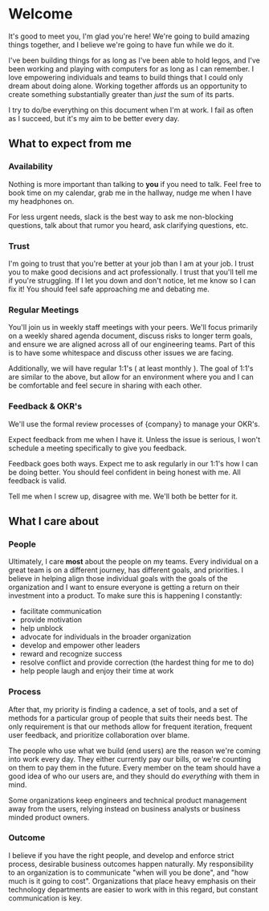 # Welcome

It's good to meet you, I'm glad you're here! We're going to build amazing things together, and I believe we're going to have fun while we do it.

I've been building things for as long as I've been able to hold legos, and I've been working and playing with computers for as long as I can remember. I love empowering individuals and teams to build things that I could only dream about doing alone. Working together affords us an opportunity to create something substantially greater than _just_ the sum of its parts.

I try to do/be everything on this document when I'm at work. I fail as often as I succeed, but it's my aim to be better every day.

## What to expect from me

### Availability

Nothing is more important than talking to **you** if you need to talk. Feel free to book time on my calendar, grab me in the hallway, nudge me when I have my headphones on.

For less urgent needs, slack is the best way to ask me non-blocking questions, talk about that rumor you heard, ask clarifying questions, etc.

### Trust

I'm going to trust that you're better at your job than I am at your job. I trust you to make good decisions and act professionally. I trust that you'll tell me if you're struggling. If I let you down and don't notice, let me know so I can fix it! You should feel safe approaching me and debating me.

### Regular Meetings

You'll join us in weekly staff meetings with your peers. We'll focus primarily on a weekly shared agenda document, discuss risks to longer term goals, and ensure we are aligned across all of our engineering teams. Part of this is to have some whitespace and discuss other issues we are facing.

Additionally, we will have regular 1:1's ( at least monthly ). The goal of 1:1's are similar to the above, but allow for an environment where you and I can be comfortable and feel secure in sharing with each other.

### Feedback & OKR's

We'll use the formal review processes of {company} to manage your OKR's.

Expect feedback from me when I have it. Unless the issue is serious, I won't schedule a meeting specifically to give you feedback.

Feedback goes both ways. Expect me to ask regularly in our 1:1's how I can be doing better. You should feel confident in being honest with me. All feedback is valid.

Tell me when I screw up, disagree with me. We'll both be better for it.

## What I care about

### People

Ultimately, I care **most** about the people on my teams. Every individual on a great team is on a different journey, has different goals, and priorities. I believe in helping align those individual goals with the goals of the organization and I want to ensure everyone is getting a return on their investment into a product. To make sure this is happening I constantly:

* facilitate communication
* provide motivation
* help unblock
* advocate for individuals in the broader organization 
* develop and empower other leaders
* reward and recognize success
* resolve conflict and provide correction (the hardest thing for me to do)
* help people laugh and enjoy their time at work

### Process

After that, my priority is finding a cadence, a set of tools, and a set of methods for a particular group of people that suits their needs best. The only requirement is that our methods allow for frequent iteration, frequent user feedback, and prioritize collaboration over blame.

The people who use what we build (end users) are the reason we're coming into work every day. They either currently pay our bills, or we're counting on them to pay them in the future. Every member on the team should have a good idea of who our users are, and they should do *everything* with them in mind.

Some organizations keep engineers and technical product management away from the users, relying instead on business analysts or business minded product owners.

### Outcome

I believe if you have the right people, and develop and enforce strict process, desirable business outcomes happen naturally. My responsibility to an organization is to communicate "when will you be done", and "how much is it going to cost". Organizations that place heavy emphasis on their technology departments are easier to work with in this regard, but constant communication is key.

